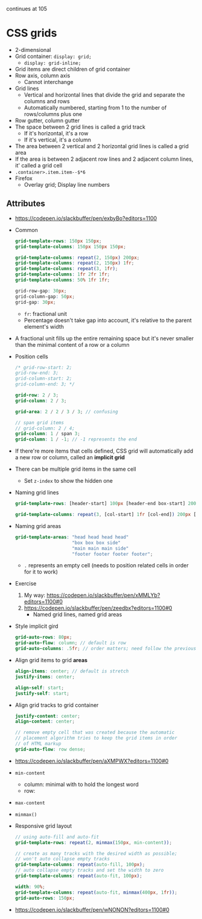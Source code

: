 continues at 105
# CSS grids
- 2-dimensional
- Grid container: `display: grid;`
    - `display: grid-inline;`
- Grid items are direct children of grid container
- Row axis, column axis
    - Cannot interchange
- Grid lines
    - Vertical and horizontal lines that divide the grid and separate the columns and rows
    - Automatically numbered, starting from 1 to the number of rows/columns plus one
- Row gutter, column gutter
- The space between 2 grid lines is called a grid track
    - If it's horizontal, it's a row
    - If it's vertical, it's a column
- The area between 2 vertical and 2 horizontal grid lines is called a grid area
- If the area is between 2 adjacent row lines and 2 adjacent column lines, it' called a grid cell
- `.container>.item.item--$*6`
- Firefox
    - Overlay grid; Display line numbers
## Attributes
- https://codepen.io/slackbuffer/pen/exbyBo?editors=1100
- Common

    ```scss
    grid-template-rows: 150px 150px;
    grid-template-columns: 150px 150px 150px;

    grid-template-columns: repeat(2, 150px) 200px;
    grid-template-columns: repeat(2, 150px) 1fr;
    grid-template-columns: repeat(3, 1fr);
    grid-template-columns: 1fr 2fr 1fr;
    grid-template-columns: 50% 1fr 1fr;

    grid-row-gap: 30px;
    grid-column-gap: 50px;
    grid-gap: 30px;
    ```

    - `fr`: fractional unit
    - Percentage doesn't take gap into account, it's relative to the parent element's width
- A fractional unit fills up the entire remaining space but it's never smaller than the minimal content of a row or a column 
- Position cells

    ```scss
    /* grid-row-start: 2;
    grid-row-end: 3;
    grid-column-start: 2;
    grid-column-end: 3; */

    grid-row: 2 / 3;
    grid-column: 2 / 3;

    grid-area: 2 / 2 / 3 / 3; // confusing

    // span grid items
    // grid-column: 2 / 4;
    grid-column: 1 / span 3;
    grid-column: 1 / -1; // -1 represents the end
    ```

- If there're more items that cells defined, CSS grid will automatically add a new row or column, called an **implicit grid**
- There can be multiple grid items in the same cell
    - Set `z-index` to show the hidden one
- Naming grid lines

    ```scss
    grid-template-rows: [header-start] 100px [header-end box-start] 200px [box-end main-start] 400px [main-end footer-start] 100px [footer-end];

    grid-template-columns: repeat(3, [col-start] 1fr [col-end]) 200px [grid-end]; // col-start 1; col-start 3; col-end 3;
    ```

- Naming grid areas

    ```scss
    grid-template-areas: "head head head head"
                         "box box box side"
                         "main main main side"
                         "footer footer footer footer";
    ```

    - `.` represents an empty cell (needs to position related cells in order for it to work)
- Exercise
   1. My way: https://codepen.io/slackbuffer/pen/xMMLYb?editors=1100#0
   2. https://codepen.io/slackbuffer/pen/zeedbx?editors=1100#0
        - Named grid lines, named grid areas
- Style implicit gird

    ```scss
    grid-auto-rows: 80px;
    grid-auto-flow: column; // default is row
    grid-auto-columns: .5fr; // order matters; need follow the previous one
    ```

- Align grid items to grid **areas**

    ```scss
    align-items: center; // default is stretch
    justify-items: center;

    align-self: start;
    justify-self: start;
    ```

- Align grid tracks to grid container

    ```scss
    justify-content: center;
    align-content: center;

    // remove empty cell that was created because the automatic
    // placement algorithm tries to keep the grid items in order
    // of HTML markup
    grid-auto-flow: row dense;
    ```

- https://codepen.io/slackbuffer/pen/aXMPWX?editors=1100#0
- `min-content`
    - column: minimal with to hold the longest word
    - row:
- `max-content`
- `minmax()`
- Responsive grid layout

    ```scss
    // using auto-fill and auto-fit
    grid-template-rows: repeat(2, minmax(150px, min-content));
    
    // create as many tracks with the desired width as possible; 
    // won't auto collapse empty tracks
    grid-template-columns: repeat(auto-fill, 100px);
    // auto collapse empty tracks and set the width to zero
    grid-template-columns: repeat(auto-fit, 100px);
    
    width: 90%;
    grid-template-columns: repeat(auto-fit, minmax(400px, 1fr));
    grid-auto-rows: 150px;
    ```

- https://codepen.io/slackbuffer/pen/wNONON?editors=1100#0